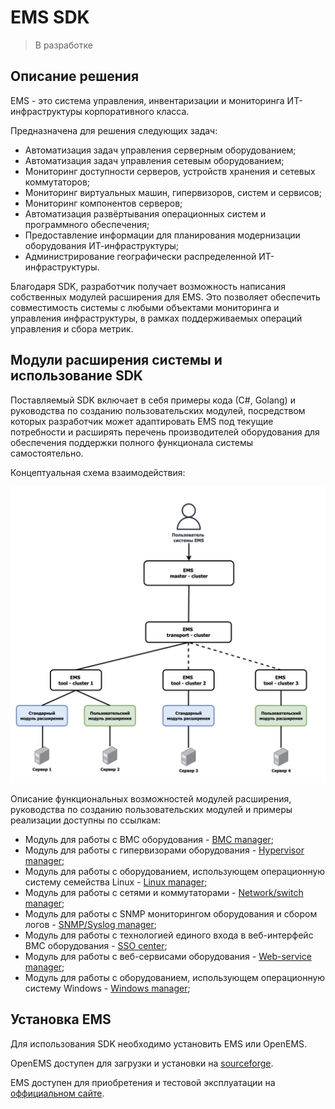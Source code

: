 # EMS SDK

> В разработке
> 
## Описание решения

EMS - это система управления, инвентаризации и мониторинга ИТ-инфраструктуры корпоративного класса.

Предназначена для решения следующих задач:

- Автоматизация задач управления серверным оборудованием;
- Автоматизация задач управления сетевым оборудованием;
- Мониторинг доступности серверов, устройств хранения и сетевых коммутаторов;
- Мониторинг виртуальных машин, гипервизоров, систем и сервисов;
- Мониторинг компонентов серверов;
- Автоматизация развёртывания операционных систем и программного обеспечения;
- Предоставление информации для планирования модернизации оборудования ИТ-инфраструктуры;
- Администрирование географически распределенной ИТ-инфраструктуры.

Благодаря SDK, разработчик получает возможность написания собственных модулей расширения для EMS. Это позволяет обеспечить совместимость системы с любыми объектами мониторинга и управления инфраструктуры, в рамках поддерживаемых операций управления и сбора метрик.

## Модули расширения системы и использование SDK
  
Поставляемый SDK включает в себя примеры кода (С#, Golang) и руководства по созданию пользовательских модулей, посредством которых разработчик может адаптировать EMS под текущие потребности и расширять перечень производителей оборудования для обеспечения поддержки полного функционала системы самостоятельно.

Концептуальная схема взаимодействия:

![Схема взаимодействия](sdk.png)

Описание функциональных возможностей модулей расширения, руководства по созданию пользовательских модулей и примеры реализации доступны по ссылкам:

- Модуль для работы с BMC оборудования - [BMC manager](extend_bmc);
- Модуль для работы с гипервизорами оборудования - [Hypervisor manager](extend_hypervisor);
- Модуль для работы с оборудованием, использующем операционную систему семейства Linux - [Linux manager](extend_linux);
- Модуль для работы с сетями и коммутаторами - [Network/switch manager](extend_network_switch);
- Модуль для работы с SNMP мониторингом оборудования и сбором логов - [SNMP/Syslog manager](extend_snmp);
- Модуль для работы с технологией единого входа в веб-интерфейс BMC оборудования - [SSO center](extend_sso_bmc);
- Модуль для работы с веб-сервисами оборудования - [Web-service manager](extend_web_service);
- Модуль для работы с оборудованием, использующем операционную систему Windows - [Windows manager](extend_windows);

## Установка EMS

Для использования SDK необходимо установить EMS или OpenEMS.

OpenEMS доступен для загрузки и установки на [sourceforge](https://sourceforge.net/projects/ems/).

EMS доступен для приобретения и тестовой эксплуатации на [оффициальном сайте](https://gagarin.me/ems).
